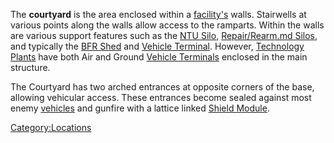 The **courtyard** is the area enclosed within a
[facility's](facilities.md "wikilink") walls. Stairwells at various points
along the walls allow access to the ramparts. Within the walls are
various support features such as the [NTU Silo](NTU_Silo.md "wikilink"),
[Repair/Rearm.md Silos](Repair/Rearm_Silo.md "wikilink"), and typically the
[BFR Shed](BFR_Shed.md "wikilink") and [Vehicle
Terminal](Vehicle_Terminal.md "wikilink"). However, [Technology
Plants](Technology_Plant.md "wikilink") have both Air and Ground [Vehicle
Terminals](Vehicle_Terminal.md "wikilink") enclosed in the main structure.

The Courtyard has two arched entrances at opposite corners of the base,
allowing vehicular access. These entrances become sealed against most
enemy [vehicles](vehicle.md "wikilink") and gunfire with a lattice linked
[Shield Module](Shield_Module.md "wikilink").

[Category:Locations](Category:Locations.md "wikilink")
